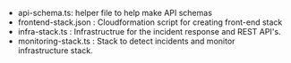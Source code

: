 - api-schema.ts: helper file to help make API schemas
- frontend-stack.json	: Cloudformation script for creating front-end stack
- infra-stack.ts : Infrastructrue for the incident response and REST API's. 
- monitoring-stack.ts	: Stack to detect incidents and monitor infrastructure stack. 
